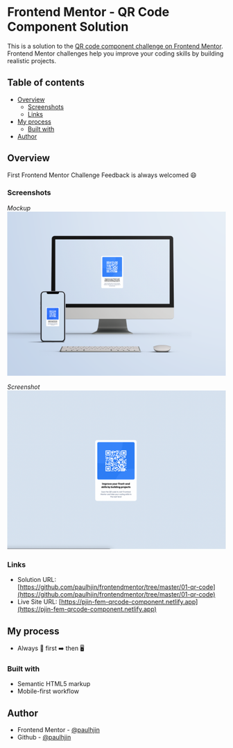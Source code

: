 # Frontend Mentor - QR Code Component Solution

This is a solution to the [QR code component challenge on Frontend Mentor](https://www.frontendmentor.io/challenges/qr-code-component-iux_sIO_H). Frontend Mentor challenges help you improve your coding skills by building realistic projects. 

## Table of contents

- [Overview](#overview)
  - [Screenshots](#screenshots)
  - [Links](#links)
- [My process](#my-process)
  - [Built with](#built-with)
- [Author](#author)

## Overview
First Frontend Mentor Challenge 
Feedback is always welcomed 😄

### Screenshots

*Mockup*
![Desktop and mobile mockup](./screenshots/mockup.png)

*Screenshot*
![Screenshot of page](./screenshots/screenshot.png)

### Links

- Solution URL: [https://github.com/paulhjin/frontendmentor/tree/master/01-qr-code](https://github.com/paulhjin/frontendmentor/tree/master/01-qr-code)
- Live Site URL: [https://pjin-fem-qrcode-component.netlify.app](https://pjin-fem-qrcode-component.netlify.app)

## My process
- Always 📱 first ➡️ then 🖥️


### Built with
- Semantic HTML5 markup
- Mobile-first workflow

## Author
- Frontend Mentor - [@paulhjin](https://www.frontendmentor.io/profile/paulhjin)
- Github - [@paulhjin](https://github.com/paulhjin/)

